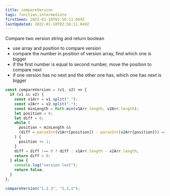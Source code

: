 ```yaml
---
title: compareVersion
tags: function,intermediate
firstSeen: 2022-01-10T02:56:11.049Z
lastUpdated: 2022-01-10T02:56:11.049Z
---
```


Compare two version string and return boolean

- use array and position to compare version
- compare the number in position of version array, find which one is bigger
- if the first number is equal to second number, move the position to compare next
- if one version has no next and the other one has, which one has next is bigger

```js
const compareVersion = (v1, v2) => {
  if (v1 && v2) {
    const v1Arr = v1.split(".");
    const v2Arr = v2.split(".");
    const minLength = Math.min(v1Arr.length, v2Arr.length);
    let position = 0;
    let diff = 0;
    while (
      position < minLength &&
      (diff = parseInt(v1Arr[position]) - parseInt(v2Arr[position])) === 0
    ) {
      position += 1;
    }
    diff = diff !== 0 ? diff : v1Arr.length - v2Arr.length;
    return diff > 0;
  } else {
    console.log("version lost");
    return false;
  }
};
```

```js
compareVersion("1.2.3", "1,3,1");
```
